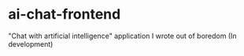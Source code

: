 # ai-chat-frontend
"Chat with artificial intelligence" application I wrote out of boredom (In development)
